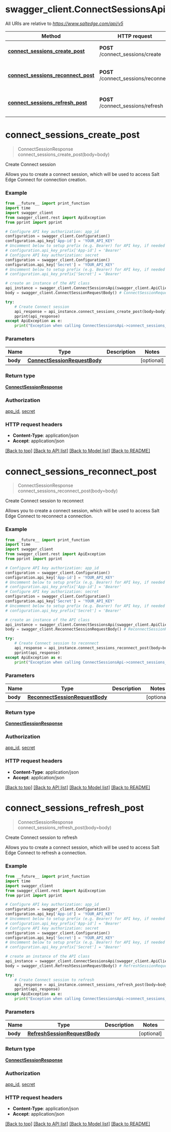 # swagger_client.ConnectSessionsApi

All URIs are relative to *https://www.saltedge.com/api/v5*

Method | HTTP request | Description
------------- | ------------- | -------------
[**connect_sessions_create_post**](ConnectSessionsApi.md#connect_sessions_create_post) | **POST** /connect_sessions/create | Create Connect session
[**connect_sessions_reconnect_post**](ConnectSessionsApi.md#connect_sessions_reconnect_post) | **POST** /connect_sessions/reconnect | Create Connect session to reconnect
[**connect_sessions_refresh_post**](ConnectSessionsApi.md#connect_sessions_refresh_post) | **POST** /connect_sessions/refresh | Create Connect session to refresh

# **connect_sessions_create_post**
> ConnectSessionResponse connect_sessions_create_post(body=body)

Create Connect session

Allows you to create a connect session, which will be used to access Salt Edge Connect for connection creation.

### Example
```python
from __future__ import print_function
import time
import swagger_client
from swagger_client.rest import ApiException
from pprint import pprint

# Configure API key authorization: app_id
configuration = swagger_client.Configuration()
configuration.api_key['App-id'] = 'YOUR_API_KEY'
# Uncomment below to setup prefix (e.g. Bearer) for API key, if needed
# configuration.api_key_prefix['App-id'] = 'Bearer'
# Configure API key authorization: secret
configuration = swagger_client.Configuration()
configuration.api_key['Secret'] = 'YOUR_API_KEY'
# Uncomment below to setup prefix (e.g. Bearer) for API key, if needed
# configuration.api_key_prefix['Secret'] = 'Bearer'

# create an instance of the API class
api_instance = swagger_client.ConnectSessionsApi(swagger_client.ApiClient(configuration))
body = swagger_client.ConnectSessionRequestBody() # ConnectSessionRequestBody |  (optional)

try:
    # Create Connect session
    api_response = api_instance.connect_sessions_create_post(body=body)
    pprint(api_response)
except ApiException as e:
    print("Exception when calling ConnectSessionsApi->connect_sessions_create_post: %s\n" % e)
```

### Parameters

Name | Type | Description  | Notes
------------- | ------------- | ------------- | -------------
 **body** | [**ConnectSessionRequestBody**](ConnectSessionRequestBody.md)|  | [optional] 

### Return type

[**ConnectSessionResponse**](ConnectSessionResponse.md)

### Authorization

[app_id](../README.md#app_id), [secret](../README.md#secret)

### HTTP request headers

 - **Content-Type**: application/json
 - **Accept**: application/json

[[Back to top]](#) [[Back to API list]](../README.md#documentation-for-api-endpoints) [[Back to Model list]](../README.md#documentation-for-models) [[Back to README]](../README.md)

# **connect_sessions_reconnect_post**
> ConnectSessionResponse connect_sessions_reconnect_post(body=body)

Create Connect session to reconnect

Allows you to create a connect session, which will be used to access Salt Edge Connect to reconnect a connection.

### Example
```python
from __future__ import print_function
import time
import swagger_client
from swagger_client.rest import ApiException
from pprint import pprint

# Configure API key authorization: app_id
configuration = swagger_client.Configuration()
configuration.api_key['App-id'] = 'YOUR_API_KEY'
# Uncomment below to setup prefix (e.g. Bearer) for API key, if needed
# configuration.api_key_prefix['App-id'] = 'Bearer'
# Configure API key authorization: secret
configuration = swagger_client.Configuration()
configuration.api_key['Secret'] = 'YOUR_API_KEY'
# Uncomment below to setup prefix (e.g. Bearer) for API key, if needed
# configuration.api_key_prefix['Secret'] = 'Bearer'

# create an instance of the API class
api_instance = swagger_client.ConnectSessionsApi(swagger_client.ApiClient(configuration))
body = swagger_client.ReconnectSessionRequestBody() # ReconnectSessionRequestBody |  (optional)

try:
    # Create Connect session to reconnect
    api_response = api_instance.connect_sessions_reconnect_post(body=body)
    pprint(api_response)
except ApiException as e:
    print("Exception when calling ConnectSessionsApi->connect_sessions_reconnect_post: %s\n" % e)
```

### Parameters

Name | Type | Description  | Notes
------------- | ------------- | ------------- | -------------
 **body** | [**ReconnectSessionRequestBody**](ReconnectSessionRequestBody.md)|  | [optional] 

### Return type

[**ConnectSessionResponse**](ConnectSessionResponse.md)

### Authorization

[app_id](../README.md#app_id), [secret](../README.md#secret)

### HTTP request headers

 - **Content-Type**: application/json
 - **Accept**: application/json

[[Back to top]](#) [[Back to API list]](../README.md#documentation-for-api-endpoints) [[Back to Model list]](../README.md#documentation-for-models) [[Back to README]](../README.md)

# **connect_sessions_refresh_post**
> ConnectSessionResponse connect_sessions_refresh_post(body=body)

Create Connect session to refresh

Allows you to create a connect session, which will be used to access Salt Edge Connect to refresh a connection.

### Example
```python
from __future__ import print_function
import time
import swagger_client
from swagger_client.rest import ApiException
from pprint import pprint

# Configure API key authorization: app_id
configuration = swagger_client.Configuration()
configuration.api_key['App-id'] = 'YOUR_API_KEY'
# Uncomment below to setup prefix (e.g. Bearer) for API key, if needed
# configuration.api_key_prefix['App-id'] = 'Bearer'
# Configure API key authorization: secret
configuration = swagger_client.Configuration()
configuration.api_key['Secret'] = 'YOUR_API_KEY'
# Uncomment below to setup prefix (e.g. Bearer) for API key, if needed
# configuration.api_key_prefix['Secret'] = 'Bearer'

# create an instance of the API class
api_instance = swagger_client.ConnectSessionsApi(swagger_client.ApiClient(configuration))
body = swagger_client.RefreshSessionRequestBody() # RefreshSessionRequestBody |  (optional)

try:
    # Create Connect session to refresh
    api_response = api_instance.connect_sessions_refresh_post(body=body)
    pprint(api_response)
except ApiException as e:
    print("Exception when calling ConnectSessionsApi->connect_sessions_refresh_post: %s\n" % e)
```

### Parameters

Name | Type | Description  | Notes
------------- | ------------- | ------------- | -------------
 **body** | [**RefreshSessionRequestBody**](RefreshSessionRequestBody.md)|  | [optional] 

### Return type

[**ConnectSessionResponse**](ConnectSessionResponse.md)

### Authorization

[app_id](../README.md#app_id), [secret](../README.md#secret)

### HTTP request headers

 - **Content-Type**: application/json
 - **Accept**: application/json

[[Back to top]](#) [[Back to API list]](../README.md#documentation-for-api-endpoints) [[Back to Model list]](../README.md#documentation-for-models) [[Back to README]](../README.md)


